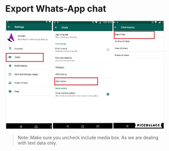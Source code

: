 
# Export Whats-App chat

![](./Capture.jpg) 


> Note: Make sure you uncheck include media box. As we are dealing with text data only.

